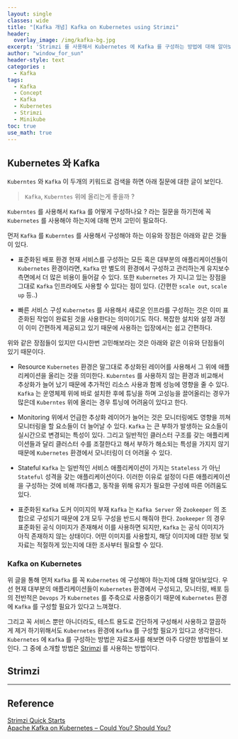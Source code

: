 ```yaml
--- 
layout: single
classes: wide
title: "[Kafka 개념] Kafka on Kubernetes using Strimzi"
header:
  overlay_image: /img/kafka-bg.jpg
excerpt: 'Strimzi 를 사용해서 Kubernetes 에 Kafka 를 구성하는 방법에 대해 알아보자'
author: "window_for_sun"
header-style: text
categories :
  - Kafka
tags:
  - Kafka
  - Concept
  - Kafka
  - Kubernetes
  - Strimzi
  - Minikube
toc: true
use_math: true
---  
```


## Kubernetes 와 Kafka
`Kuberntes` 와 `Kafka` 이 두개의 키워드로 검색을 하면 아래 질문에 대한 글이 보인다. 

> `Kafka`, `Kuberntes` 위에 올리는게 좋을까 ?

`Kuberntes` 를 사용해서 `Kafka` 를 어떻게 구성하나요 ?
라는 질문을 하기전에 꼭 `Kubernetes` 를 사용해야 하는지에 대해 먼저 고민이 필요하다.  

먼저 `Kafka` 를 `Kuberntes` 를 사용해서 구성해야 하는 이유와 장점은 아래와 같은 것들이 있다. 

- 표준화된 배포 환경
현재 서비스를 구성하는 모든 혹은 대부분의 애플리케이션들이 `Kubernetes` 환경이라면, 
`Kafka` 만 별도의 환경에서 구성하고 관리하는게 유지보수 측면에서 더 많은 비용이 들어갈 수 있다. 
또한 `Kubernetes` 가 지니고 있는 장점을 그대로 `Kafka` 인프라에도 사용할 수 있다는 점이 있다. (간편한 `scale out`, `scale up` 등..)

- 빠른 서비스 구성
`Kubernetes` 를 사용해서 새로운 인프라를 구성하는 것은 이미 표준화된 작업이 완료된 것을 사용한다는 의미이기도 하다. 
복잡한 설치와 설정 과정이 이미 간편하게 제공되고 있기 때문에 사용하는 입장에서는 쉽고 간편하다. 

위와 같은 장점들이 있지만 다시한번 고민해보라는 것은 아래와 같은 이유와 단점들이 있기 때문이다.  

- Resource
`Kubernetes` 환경은 말그대로 추상화된 레이어를 사용해서 그 위에 애플리케이션을 올리는 것을 의미한다. 
`Kuberntes` 를 사용하지 않는 환경과 비교해서 추상화가 늘어 났기 때문에 추가적인 리소스 사용과 함께 성능에 영향을 줄 수 있다. 
`Kafka` 는 운영체제 위에 바로 설치한 후에 튜닝을 하며 고성능을 끌어올리는 경우가 많은데 `Kuberntes` 위에 올리는 경우 튜닝에 어려움이 있다고 한다.  

- Monitoring
위에서 언급한 추상화 레이어가 늘어는 것은 모니터링에도 영향을 끼쳐 모니터링을 할 요소들이 더 늘어날 수 있다. 
`Kafka` 는 큰 부하가 발생하는 요소들이 실시간으로 변경되는 특성이 있다. 
그리고 일반적인 클러스터 구조를 갖는 애플리케이션들과 달리 클러스터 수를 조절한다고 해서 부하가 해소되는 특성을 가지지 않기 때문에 `Kubernetes` 환경에서 모니터링이 더 어려울 수 있다. 

- Stateful
`Kafka` 는 일반적인 서비스 애플리케이션이 가지는 `Stateless` 가 아닌 `Stateful` 성격을 갖는 애플리케이션이다. 
이러한 이유로 설정이 다른 애플리케이션을 구성하는 것에 비해 까다롭고, 동작을 위해 유지가 필요한 구성에 따른 어려움도 있다.  

- 표준화된 `Kafka` 도커 이미지의 부재
`Kafka` 는 `Kafka Server` 와 `Zookeeper` 의 조합으로 구성되기 때문에 2개 모두 구성을 반드시 해줘야 한다. 
`Zookeeper` 의 경우 표준화된 공식 이미지가 존재해서 이를 사용하면 되지만, 
`Kafka` 는 공식 이미지가 아직 존재하지 않는 상태이다. 
어떤 이미지를 사용할지, 해당 이미지에 대한 정보 및 자료는 적절하게 있는지에 대한 조사부터 필요할 수 있다.  

### Kafka on Kubernetes
위 글을 통해 먼저 `Kafka` 를 꼭 `Kubernetes` 에 구성해야 하는지에 대해 알아보았다. 
우선 현재 대부분의 애플리케이션들이 `Kubernetes` 환경에서 구성되고, 모니터링, 배포 등의 
전반적은 `Devops` 가 `Kubernetes` 를 주축으로 사용중이기 때문에 `Kubernetes` 환경에 `Kafka` 를 구성할 필요가 있다고 느껴졌다.  

그리고 꼭 서비스 뿐만 아니더라도, 테스트 용도로 간단하게 구성해서 사용하고 깔끔하게 제거 하기위해서도 `Kubernetes` 환경에 `Kafka` 를 구성할 필요가 있다고 생각한다.  
`Kubernetes` 에 `Kafka` 를 구성하는 방법은 자료조사를 해보면 아주 다양한 방법들이 보인다. 
그 중에 소개할 방법은 
[Strimzi](https://strimzi.io/) 를 사용하는 방법이다.  

## Strimzi







---
## Reference
[Strimzi Quick Starts](https://strimzi.io/quickstarts/)  
[Apache Kafka on Kubernetes – Could You? Should You?](https://www.confluent.io/blog/apache-kafka-kubernetes-could-you-should-you/)  
